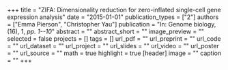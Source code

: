 +++
title = "ZIFA: Dimensionality reduction for zero-inflated single-cell gene expression analysis"
date = "2015-01-01"
publication_types = ["2"]
authors = ["Emma Pierson", "Christopher Yau"]
publication = "In: Genome biology, (16), 1, _pp. 1--10_"
abstract = ""
abstract_short = ""
image_preview = ""
selected = false
projects = []
tags = []
url_pdf = ""
url_preprint = ""
url_code = ""
url_dataset = ""
url_project = ""
url_slides = ""
url_video = ""
url_poster = ""
url_source = ""
math = true
highlight = true
[header]
image = ""
caption = ""
+++
